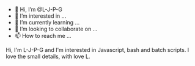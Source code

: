 - 👋 Hi, I’m @L-J-P-G
- 👀 I’m interested in ...
- 🌱 I’m currently learning ...
- 💞️ I’m looking to collaborate on ...
- 📫 How to reach me ...

<!---
L-J-P-G/L-J-P-G is a ✨ special ✨ repository because its `README.md` (this file) appears on your GitHub profile.
You can click the Preview link to take a look at your changes.
--->
Hi, I'm L-J-P-G and I'm interested in Javascript, bash and batch scripts. I love the small details, with love L.
